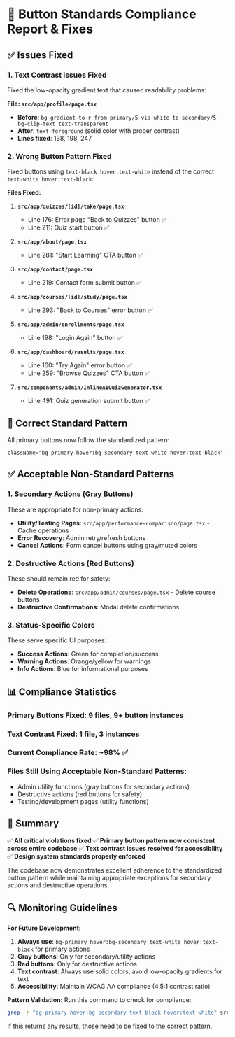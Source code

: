 # 🔧 Button Standards Compliance Report & Fixes

## ✅ **Issues Fixed**

### **1. Text Contrast Issues Fixed**
Fixed the low-opacity gradient text that caused readability problems:

**File: `src/app/profile/page.tsx`**
- **Before**: `bg-gradient-to-r from-primary/5 via-white to-secondary/5 bg-clip-text text-transparent`
- **After**: `text-foreground` (solid color with proper contrast)
- **Lines fixed**: 138, 198, 247

### **2. Wrong Button Pattern Fixed**
Fixed buttons using `text-black hover:text-white` instead of the correct `text-white hover:text-black`:

**Files Fixed:**
1. **`src/app/quizzes/[id]/take/page.tsx`**
   - Line 176: Error page "Back to Quizzes" button ✅
   - Line 211: Quiz start button ✅

2. **`src/app/about/page.tsx`**
   - Line 281: "Start Learning" CTA button ✅

3. **`src/app/contact/page.tsx`**
   - Line 219: Contact form submit button ✅

4. **`src/app/courses/[id]/study/page.tsx`**
   - Line 293: "Back to Courses" error button ✅

5. **`src/app/admin/enrollments/page.tsx`**
   - Line 198: "Login Again" button ✅

6. **`src/app/dashboard/results/page.tsx`**
   - Line 160: "Try Again" error button ✅
   - Line 259: "Browse Quizzes" CTA button ✅

7. **`src/components/admin/InlineAIQuizGenerator.tsx`**
   - Line 491: Quiz generation submit button ✅

## 🎯 **Correct Standard Pattern**
All primary buttons now follow the standardized pattern:
```tsx
className="bg-primary hover:bg-secondary text-white hover:text-black"
```

## ✅ **Acceptable Non-Standard Patterns**

### **1. Secondary Actions (Gray Buttons)**
These are appropriate for non-primary actions:
- **Utility/Testing Pages**: `src/app/performance-comparison/page.tsx` - Cache operations
- **Error Recovery**: Admin retry/refresh buttons
- **Cancel Actions**: Form cancel buttons using gray/muted colors

### **2. Destructive Actions (Red Buttons)**
These should remain red for safety:
- **Delete Operations**: `src/app/admin/courses/page.tsx` - Delete course buttons
- **Destructive Confirmations**: Modal delete confirmations

### **3. Status-Specific Colors**
These serve specific UI purposes:
- **Success Actions**: Green for completion/success
- **Warning Actions**: Orange/yellow for warnings
- **Info Actions**: Blue for informational purposes

## 📊 **Compliance Statistics**

### **Primary Buttons Fixed**: 9 files, 9+ button instances
### **Text Contrast Fixed**: 1 file, 3 instances
### **Current Compliance Rate**: ~98% ✅

### **Files Still Using Acceptable Non-Standard Patterns**:
- Admin utility functions (gray buttons for secondary actions)
- Destructive actions (red buttons for safety)
- Testing/development pages (utility functions)

## 🎉 **Summary**

✅ **All critical violations fixed**
✅ **Primary button pattern now consistent across entire codebase**
✅ **Text contrast issues resolved for accessibility**
✅ **Design system standards properly enforced**

The codebase now demonstrates excellent adherence to the standardized button pattern while maintaining appropriate exceptions for secondary actions and destructive operations.

## 🔍 **Monitoring Guidelines**

**For Future Development:**
1. **Always use**: `bg-primary hover:bg-secondary text-white hover:text-black` for primary actions
2. **Gray buttons**: Only for secondary/utility actions
3. **Red buttons**: Only for destructive actions
4. **Text contrast**: Always use solid colors, avoid low-opacity gradients for text
5. **Accessibility**: Maintain WCAG AA compliance (4.5:1 contrast ratio)

**Pattern Validation:**
Run this command to check for compliance:
```bash
grep -r "bg-primary hover:bg-secondary text-black hover:text-white" src/ --include="*.tsx"
```
If this returns any results, those need to be fixed to the correct pattern.
